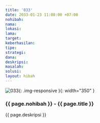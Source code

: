 ```yaml
---
title: '033'
date: 2033-01-23 11:08:00 +07:00
nohibah:
nama:
lokasi:
lama:
target:
keberhasilan:
tipe:
strategi:
dana:
deskripsi:
masalah:
solusi:
layout: hibah
---
```


![033](/static/img/hibahcms/033.png){: .img-responsive }{: width="350" }

### {{ page.nohibah }} - {{ page.title }}

{{ page.deskripsi }}
